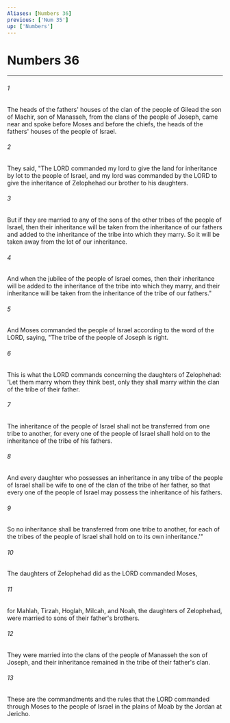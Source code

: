 ```yaml
---
Aliases: [Numbers 36]
previous: ['Num 35']
up: ['Numbers']
---
```

# Numbers 36

***

 

###### 1 
The heads of the fathers' houses of the clan of the people of Gilead the son of Machir, son of Manasseh, from the clans of the people of Joseph, came near and spoke before Moses and before the chiefs, the heads of the fathers' houses of the people of Israel. 
 

###### 2 
They said, "The LORD commanded my lord to give the land for inheritance by lot to the people of Israel, and my lord was commanded by the LORD to give the inheritance of Zelophehad our brother to his daughters. 
 

###### 3 
But if they are married to any of the sons of the other tribes of the people of Israel, then their inheritance will be taken from the inheritance of our fathers and added to the inheritance of the tribe into which they marry. So it will be taken away from the lot of our inheritance. 
 

###### 4 
And when the jubilee of the people of Israel comes, then their inheritance will be added to the inheritance of the tribe into which they marry, and their inheritance will be taken from the inheritance of the tribe of our fathers."
 
 

###### 5 
And Moses commanded the people of Israel according to the word of the LORD, saying, "The tribe of the people of Joseph is right. 
 

###### 6 
This is what the LORD commands concerning the daughters of Zelophehad: 'Let them marry whom they think best, only they shall marry within the clan of the tribe of their father. 
 

###### 7 
The inheritance of the people of Israel shall not be transferred from one tribe to another, for every one of the people of Israel shall hold on to the inheritance of the tribe of his fathers. 
 

###### 8 
And every daughter who possesses an inheritance in any tribe of the people of Israel shall be wife to one of the clan of the tribe of her father, so that every one of the people of Israel may possess the inheritance of his fathers. 
 

###### 9 
So no inheritance shall be transferred from one tribe to another, for each of the tribes of the people of Israel shall hold on to its own inheritance.'"
 
 

###### 10 
The daughters of Zelophehad did as the LORD commanded Moses, 
 

###### 11 
for Mahlah, Tirzah, Hoglah, Milcah, and Noah, the daughters of Zelophehad, were married to sons of their father's brothers. 
 

###### 12 
They were married into the clans of the people of Manasseh the son of Joseph, and their inheritance remained in the tribe of their father's clan.
 
 

###### 13 
These are the commandments and the rules that the LORD commanded through Moses to the people of Israel in the plains of Moab by the Jordan at Jericho.
 
